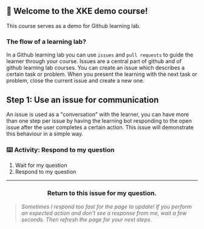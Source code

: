 ## :tada: Welcome to the XKE demo course!

This course serves as a demo for Github learning lab. 

### The flow of a learning lab?

In a Github learning lab you can use `issues` and `pull requests` to guide the learner through your course. Issues are a central part of github and of github learning lab courses. You can create an issue which describes a certain task or problem. When you present the learning with the next task or problem, close the current issue and create a new one.

## Step 1: Use an issue for communication

An issue is used as a "conversation" with the learner, you can have more than one step per issue by having the learning bot responding to the open issue after the user completes a certain action. This issue will demonstrate this behaviour in a simple way.


### :keyboard: Activity: Respond to my question


1. Wait for my question
2. Respond to my question


<hr>
<h3 align="center">Return to this issue for my question.</h3>

> _Sometimes I respond too fast for the page to update! If you perform an expected action and don't see a response from me, wait a few seconds. Then refresh the page for your next steps._